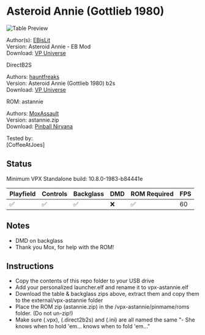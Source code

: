 # Asteroid Annie (Gottlieb 1980)

![Table Preview](https://vpuniverse.com/screenshots/monthly_2022_01/AsteroidAnnie.jpg.e0a1418dc7874af0205c64c537fac3f3.jpg)

Author(s): [EBisLit](https://vpuniverse.com/profile/35015-ebislit/)  
Version:  Asteroid Annie - EB Mod  
Download:  [VP Universe](https://vpuniverse.com/files/file/8649-asteroid-annie-eb-mod/)

DirectB2S

Authors: [hauntfreaks](https://vpuniverse.com/profile/5216-hauntfreaks/)  
Version: Asteroid Annie (Gottlieb 1980) b2s  
Download: [VP Universe](https://vpuniverse.com/files/file/14156-asteroid-annie-gottlieb-1980-b2s/)

ROM: astannie

Authors: [MoxAssault](https://pinballnirvana.com/forums/members/moxassault.47593/)  
Version: astannie.zip  
Download: [Pinball Nirvana](https://pinballnirvana.com/forums/resources/astannie-zip.8426/)

Tested by:  
[CoffeeAtJoes]

## Status 

Minimum VPX Standalone build: 10.8.0-1983-b84441e

| Playfield | Controls | Backglass | DMD | ROM Required | FPS | 
|-----------|----------|-----------|-----|--------------|-----|
| :white_check_mark: | :white_check_mark: | :white_check_mark: | :x: | :white_check_mark: | 60 |

## Notes

- DMD on backglass
- Thank you Mox, for help with the ROM!

## Instructions

- Copy the contents of this repo folder to your USB drive
- Add your personalized launcher.elf and rename it to vpx-astannie.elf
- Download the table & backglass zips above, extract them and copy them to the external/vpx-astannie folder
- Place the ROM zip (astannie.zip) in the /vpx-astannie/pinmame/roms folder. (Do not un-zip!)
- Make sure (.vpx), (.direct2b2s) and (.ini) are all named the same
"- She knows when to hold 'em... knows when to fold 'em..."
